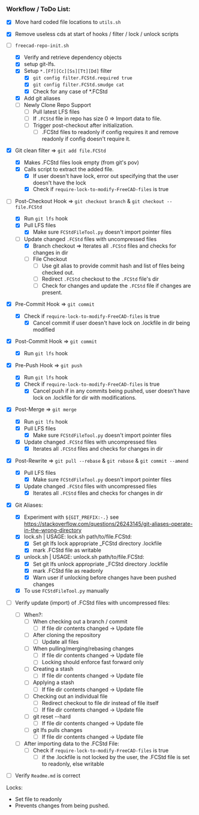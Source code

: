 ### Workflow / ToDo List:
- [x] Move hard coded file locations to `utils.sh`

- [x] Remove useless cds at start of hooks / filter / lock / unlock scripts

- [ ] `freecad-repo-init.sh`
    - [x] Verify and retrieve dependency objects
    - [x] setup git-lfs.
    - [x] Setup `*.[Ff][Cc][Ss][Tt][Dd]` filter
		- [x] `git config filter.FCStd.required true`
		- [x] `git config filter.FCStd.smudge cat`
		- [x] Check for any case of *.FCStd
	- [x] Add git aliases
	- [ ] Newly Clone Repo Support
		- [ ] Pull latest LFS files
		- [ ] If `.FCStd` file in repo has size 0 => Import data to file.
		- [ ] Trigger post-checkout after initialization.
			- [ ] .FCStd files to readonly if config requires it and remove readonly if config doesn't require it.

- [x] Git clean filter => `git add file.FCStd`
    - [x] Makes .FCStd files look empty (from git's pov)
    - [x] Calls script to extract the added file.
		- [x] If user doesn't have lock, error out specifying that the user doesn't have the lock
		- [x] Check if `require-lock-to-modify-FreeCAD-files` is true

- [ ] Post-Checkout Hook => `git checkout branch` & `git checkout -- file.FCStd`
	- [x] Run `git lfs` hook
    - [x] Pull LFS files
		- [x] Make sure `FCStdFileTool.py` doesn't import pointer files
	- [ ] Update changed `.FCStd` files with uncompressed files
		- [x] Branch checkout => Iterates all `.FCStd` files and checks for changes in dir
		- [ ] File Checkout
			- [ ] Use git alias to provide commit hash and list of files being checked out.
			- [ ] Redirect `.FCStd` checkout to the `.FCStd` file's dir
			- [ ] Check for changes and update the `.FCStd` file if changes are present.

- [x] Pre-Commit Hook => `git commit`
	- [x] Check if `require-lock-to-modify-FreeCAD-files` is true
		- [x] Cancel commit if user doesn't have lock on .lockfile in dir being modified

- [x] Post-Commit Hook => `git commit`
	- [x] Run `git lfs` hook

- [x] Pre-Push Hook => `git push`
	- [x] Run `git lfs` hook
	- [x] Check if `require-lock-to-modify-FreeCAD-files` is true
		- [x] Cancel push if in any commits being pushed, user doesn't have lock on .lockfile for dir with modifications.

- [x] Post-Merge => `git merge`
	- [x] Run `git lfs` hook
    - [x] Pull LFS files
		- [x] Make sure `FCStdFileTool.py` doesn't import pointer files
	- [x] Update changed `.FCStd` files with uncompressed files
		- [x] Iterates all `.FCStd` files and checks for changes in dir

- [x] Post-Rewrite => `git pull --rebase` & `git rebase` & `git commit --amend`
    - [x] Pull LFS files
		- [x] Make sure `FCStdFileTool.py` doesn't import pointer files
	- [x] Update changed `.FCStd` files with uncompressed files
		- [x] Iterates all `.FCStd` files and checks for changes in dir

- [x] Git Aliases:
	- [x] Experiment with `${GIT_PREFIX:-.}` see https://stackoverflow.com/questions/26243145/git-aliases-operate-in-the-wrong-directory
	- [x] lock.sh | USAGE: lock.sh path/to/file.FCStd:
		- [x] Set git lfs lock appropriate _FCStd directory .lockfile
		- [x] mark .FCStd file as writable
	- [x] unlock.sh | USAGE: unlock.sh path/to/file.FCStd:
		- [x] Set git lfs unlock appropriate _FCStd directory .lockfile
		- [x] mark .FCStd file as readonly
		- [x] Warn user if unlocking before changes have been pushed changes
	- [x] To use `FCStdFileTool.py` manually

- [ ] Verify update (import) of .FCStd files with uncompressed files:
	- [ ] When?:
		- [ ] When checking out a branch / commit
			- [ ] If file dir contents changed -> Update file
		- [ ] After cloning the repository
			- [ ] Update all files
		- [ ] When pulling/merging/rebasing changes
			- [ ] If file dir contents changed -> Update file
			- [ ] Locking should enforce fast forward only
		- [ ] Creating a stash
			- [ ] If file dir contents changed -> Update file
		- [ ] Applying a stash
			- [ ] If file dir contents changed -> Update file
		- [ ] Checking out an individual file
			- [ ] Redirect checkout to file dir instead of file itself
			- [ ] If file dir contents changed -> Update file
		- [ ] git reset --hard
			- [ ] If file dir contents changed -> Update file
		- [ ] git lfs pulls changes
			- [ ] If file dir contents changed -> Update file
	- [ ] After importing data to the .FCStd File:
		- [ ] Check if `require-lock-to-modify-FreeCAD-files` is true
			- [ ] if the .lockfile is not locked by the user, the .FCStd file is set to readonly, else writable

- [ ] Verify `Readme.md` is correct

Locks:
 - Set file to readonly
 - Prevents changes from being pushed.